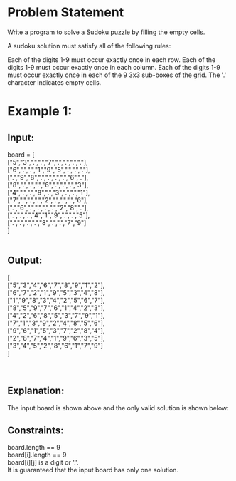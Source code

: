 # Problem Statement
Write a program to solve a Sudoku puzzle by filling the empty cells.

A sudoku solution must satisfy all of the following rules:

Each of the digits 1-9 must occur exactly once in each row.
Each of the digits 1-9 must occur exactly once in each column.
Each of the digits 1-9 must occur exactly once in each of the 9 3x3 sub-boxes of the grid.
The '.' character indicates empty cells.

 

# Example 1:


## Input: 
board = [<br>
   ["5","3",".",".","7",".",".",".","."],<br>
   ["6",".",".","1","9","5",".",".","."],<br>
   [".","9","8",".",".",".",".","6","."],<br>
   ["8",".",".",".","6",".",".",".","3"],<br>
   ["4",".",".","8",".","3",".",".","1"],<br>
   ["7",".",".",".","2",".",".",".","6"],<br>
   [".","6",".",".",".",".","2","8","."],<br>
   [".",".",".","4","1","9",".",".","5"],<br>
   [".",".",".",".","8",".",".","7","9"]
   <br>]
   <br>
   <br>

## Output: 
[<br>
   ["5","3","4","6","7","8","9","1","2"],<br>
   ["6","7","2","1","9","5","3","4","8"],<br>
   ["1","9","8","3","4","2","5","6","7"],<br>
   ["8","5","9","7","6","1","4","2","3"],<br>
   ["4","2","6","8","5","3","7","9","1"],<br>
   ["7","1","3","9","2","4","8","5","6"],<br>
   ["9","6","1","5","3","7","2","8","4"],<br>
   ["2","8","7","4","1","9","6","3","5"],<br>
   ["3","4","5","2","8","6","1","7","9"]<br>
   ]
   <br>
   <br>
   <br>

## Explanation: 
The input board is shown above and the only valid solution is shown below:

## Constraints:

board.length == 9 <br>
board[i].length == 9 <br>
board[i][j] is a digit or '.'.<br>
It is guaranteed that the input board has only one solution.